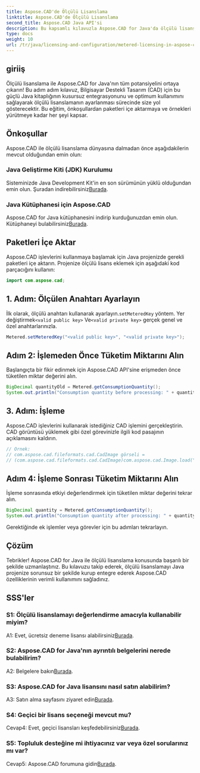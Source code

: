 ```yaml
---
title: Aspose.CAD'de Ölçülü Lisanslama
linktitle: Aspose.CAD'de Ölçülü Lisanslama
second_title: Aspose.CAD Java API'si
description: Bu kapsamlı kılavuzla Aspose.CAD for Java'da ölçülü lisanslamada nasıl uzmanlaşacağınızı öğrenin. Verimlilik ve maliyet etkinliği için CAD işlemenizi optimize edin.
type: docs
weight: 10
url: /tr/java/licensing-and-configuration/metered-licensing-in-aspose-cad/
---
```

## giriiş

Ölçülü lisanslama ile Aspose.CAD for Java'nın tüm potansiyelini ortaya çıkarın! Bu adım adım kılavuz, Bilgisayar Destekli Tasarım (CAD) için bu güçlü Java kitaplığının kusursuz entegrasyonunu ve optimum kullanımını sağlayarak ölçülü lisanslamanın ayarlanması sürecinde size yol gösterecektir. Bu eğitim, önkoşullardan paketleri içe aktarmaya ve örnekleri yürütmeye kadar her şeyi kapsar.

## Önkoşullar

Aspose.CAD ile ölçülü lisanslama dünyasına dalmadan önce aşağıdakilerin mevcut olduğundan emin olun:

### Java Geliştirme Kiti (JDK) Kurulumu

 Sisteminizde Java Development Kit'in en son sürümünün yüklü olduğundan emin olun. Şuradan indirebilirsiniz[Burada](https://www.oracle.com/java/technologies/javase-downloads.html).

### Java Kütüphanesi için Aspose.CAD

 Aspose.CAD for Java kütüphanesini indirip kurduğunuzdan emin olun. Kütüphaneyi bulabilirsiniz[Burada](https://releases.aspose.com/cad/java/).

## Paketleri İçe Aktar

Aspose.CAD işlevlerini kullanmaya başlamak için Java projenizde gerekli paketleri içe aktarın. Projenize ölçülü lisans eklemek için aşağıdaki kod parçacığını kullanın:

```java
import com.aspose.cad;
```

## 1. Adım: Ölçülen Anahtarı Ayarlayın

 İlk olarak, ölçülü anahtarı kullanarak ayarlayın.`setMeteredKey` yöntem. Yer değiştirmek`<valid public key>` Ve`<valid private key>` gerçek genel ve özel anahtarlarınızla.

```java
Metered.setMeteredKey("<valid public key>", "<valid private key>");
```

## Adım 2: İşlemeden Önce Tüketim Miktarını Alın

Başlangıçta bir fikir edinmek için Aspose.CAD API'sine erişmeden önce tüketilen miktar değerini alın.

```java
BigDecimal quantityOld = Metered.getConsumptionQuantity();
System.out.println("Consumption quantity before processing: " + quantityOld);
```

## 3. Adım: İşleme

Aspose.CAD işlevlerini kullanarak istediğiniz CAD işlemini gerçekleştirin. CAD görüntüsü yüklemek gibi özel görevinizle ilgili kod pasajının açıklamasını kaldırın.

```java
// Örnek:
// com.aspose.cad.fileformats.cad.CadImage görseli =
// (com.aspose.cad.fileformats.cad.CadImage)com.aspose.cad.Image.load("BlockRefDgn.dwg");
```

## Adım 4: İşleme Sonrası Tüketim Miktarını Alın

İşleme sonrasında etkiyi değerlendirmek için tüketilen miktar değerini tekrar alın.

```java
BigDecimal quantity = Metered.getConsumptionQuantity();
System.out.println("Consumption quantity after processing: " + quantity);
```

Gerektiğinde ek işlemler veya görevler için bu adımları tekrarlayın.

## Çözüm

Tebrikler! Aspose.CAD for Java ile ölçülü lisanslama konusunda başarılı bir şekilde uzmanlaştınız. Bu kılavuzu takip ederek, ölçülü lisanslamayı Java projenize sorunsuz bir şekilde kurup entegre ederek Aspose.CAD özelliklerinin verimli kullanımını sağladınız.

## SSS'ler

### S1: Ölçülü lisanslamayı değerlendirme amacıyla kullanabilir miyim?

 A1: Evet, ücretsiz deneme lisansı alabilirsiniz[Burada](https://releases.aspose.com/).

### S2: Aspose.CAD for Java'nın ayrıntılı belgelerini nerede bulabilirim?

 A2: Belgelere bakın[Burada](https://reference.aspose.com/cad/java/).

### S3: Aspose.CAD for Java lisansını nasıl satın alabilirim?

 A3: Satın alma sayfasını ziyaret edin[Burada](https://purchase.aspose.com/buy).

### S4: Geçici bir lisans seçeneği mevcut mu?

 Cevap4: Evet, geçici lisansları keşfedebilirsiniz[Burada](https://purchase.aspose.com/temporary-license/).

### S5: Topluluk desteğine mi ihtiyacınız var veya özel sorularınız mı var?

 Cevap5: Aspose.CAD forumuna gidin[Burada](https://forum.aspose.com/c/cad/19).